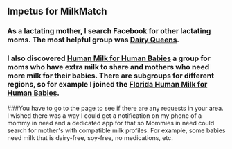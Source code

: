 
## Impetus for MilkMatch

### As a lactating mother, I search Facebook for other lactating moms. The most helpful group was [Dairy Queens](https://www.facebook.com/groups/DairyQueenMamas/).
### I also discovered [Human Milk for Human Babies](http://www.hm4hb.net/) a group for moms who have extra milk to share and mothers who need more milk for their babies. There are subgroups for different regions, so for example I joined the [Florida Human Milk for Human Babies](https://www.facebook.com/hm4hbflorida/?fref=ts). 
###You have to go to the page to see if there are any requests in your area. I wished there was a way I could get a notification on my phone of a mommy in need and a dedicated app for that so Mommies in need could search for mother's with compatible milk profiles. For example, some babies need milk that is dairy-free, soy-free, no medications, etc.
